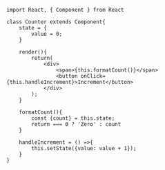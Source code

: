 	import React, { Component } from React

	class Counter extends Component{
		state = {
			value = 0;
		}

		render(){
			return(
				<div>
					<span>{this.formatCount()}</span>
					<button onClick={this.handleIncrement}>Increment</button>
				</div>		
			);
		}

		formatCount(){
			const {count} = this.state;
			return === 0 ? 'Zero' : count
		}
		
		handleIncrement = () =>{
			this.setState({value: value + 1});
		}
	}
	